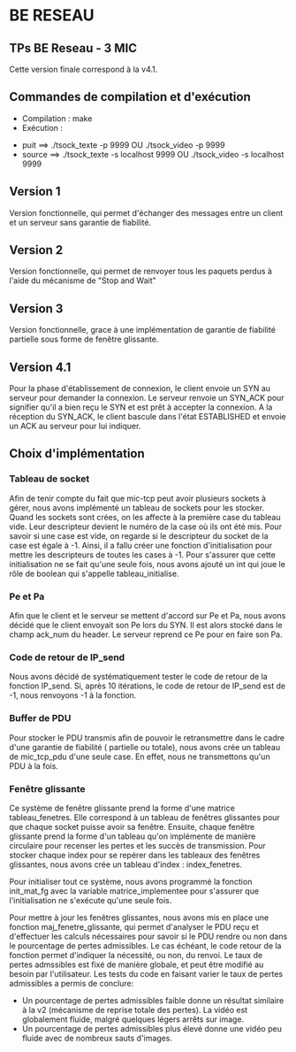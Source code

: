 # BE RESEAU
## TPs BE Reseau - 3 MIC

Cette version finale correspond à la v4.1.

## Commandes de compilation et d'exécution
* Compilation : make
* Exécution : 
- puit ==> ./tsock_texte -p 9999 OU ./tsock_video -p 9999
- source ==> ./tsock_texte -s localhost 9999 OU ./tsock_video -s localhost 9999

## Version 1
Version fonctionnelle, qui permet d'échanger des messages entre un client et un serveur sans garantie de fiabilité.

## Version 2
Version fonctionnelle, qui permet de renvoyer tous les paquets perdus à l'aide du mécanisme de "Stop and Wait"

## Version 3 
Version fonctionnelle, grace à une implémentation de garantie de fiabilité partielle sous forme de fenêtre glissante. 

## Version 4.1
Pour la phase d'établissement de connexion, le client envoie un SYN au serveur pour demander la connexion. Le serveur renvoie un SYN_ACK pour signifier qu'il a bien reçu le SYN et est prêt à accepter la connexion. A la réception du SYN_ACK, le client bascule dans l'état ESTABLISHED et envoie un ACK au serveur pour lui indiquer.
 
## Choix d'implémentation 
### Tableau de socket 
Afin de tenir compte du fait que mic-tcp peut avoir plusieurs sockets à gérer, nous avons implémenté un tableau de sockets pour les stocker. Quand les sockets sont crées, on les affecte à la première case du tableau vide. Leur descripteur devient le numéro de la case où ils ont été mis. Pour savoir si une case est vide, on regarde si le descripteur du socket de la case est égale à -1. Ainsi, il a fallu créer une fonction d'initialisation pour mettre les descripteurs de toutes les cases à -1. Pour s'assurer que cette initialisation ne se fait qu'une seule fois, nous avons ajouté un int qui joue le rôle de boolean qui s'appelle tableau_initialise. 

### Pe et Pa 
Afin que le client et le serveur se mettent d'accord sur Pe et Pa, nous avons décidé que le client envoyait son Pe lors du SYN. Il est alors stocké dans le champ ack_num du header. Le serveur reprend ce Pe pour en faire son Pa. 

### Code de retour de IP_send 
Nous avons décidé de systématiquement tester le code de retour de la fonction IP_send. Si, après 10 itérations, le code de retour de IP_send est de -1, nous renvoyons -1 à la fonction. 

### Buffer de PDU 
Pour stocker le PDU transmis afin de pouvoir le retransmettre dans le cadre d'une garantie de fiabilité ( partielle ou totale), nous avons crée un tableau de mic_tcp_pdu d'une seule case. En effet, nous ne transmettons qu'un PDU à la fois. 

### Fenêtre glissante 
Ce système de fenêtre glissante prend la forme d'une matrice tableau_fenetres. Elle correspond à un tableau de fenêtres glissantes pour que chaque socket puisse avoir sa fenêtre. Ensuite, chaque fenêtre glissante prend la forme d'un tableau qu'on implémente de manière circulaire pour recenser les pertes et les succès de transmission. Pour stocker chaque index pour se repérer dans les tableaux des fenêtres glissantes, nous avons crée un tableau d'index : index_fenetres. 

Pour initialiser tout ce système, nous avons programmé la fonction init_mat_fg avec la variable matrice_implementee pour s'assurer que l'initialisation ne s'exécute qu'une seule fois. 

Pour mettre à jour les fenêtres glissantes, nous avons mis en place une fonction maj_fenetre_glissante, qui permet d'analyser le PDU reçu et d'effectuer les calculs nécessaires pour savoir si le PDU rendre ou non dans le pourcentage de pertes admissibles. Le cas échéant, le code retour de la fonction permet d'indiquer la nécessité, ou non, du renvoi. Le taux de pertes admssibles est fixé de manière globale, et peut être modifié au besoin par l'utilisateur.
Les tests du code en faisant varier le taux de pertes admissibles a permis de conclure:
- Un pourcentage de pertes admissibles faible donne un résultat similaire à la v2 (mécanisme de reprise totale des pertes). La vidéo est globalement fluide, malgré quelques légers arrêts sur image.
- Un pourcentage de pertes admissibles plus élevé donne une vidéo peu fluide avec de nombreux sauts d'images.





